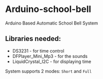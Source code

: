 # Arduino-school-bell
Arduino Based Automatic School Bell System

Libraries needed: 
  -
  - DS3231 - for time control
  - DFPlayer_Mini_Mp3 - for the sounds
  - LiquidCrystal_I2C - for displaying time

  System supports 2 modes: ``Short`` and ``Full``